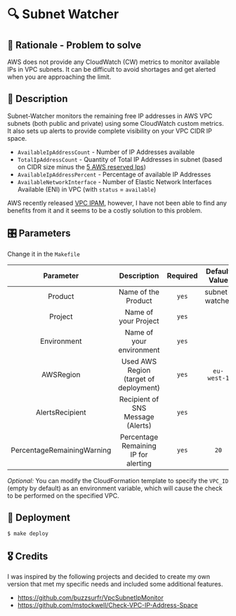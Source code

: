 # 🔍 Subnet Watcher

## 🧠 Rationale - Problem to solve

AWS does not provide any CloudWatch (CW) metrics to monitor available IPs in VPC subnets. It can be difficult to avoid shortages and get alerted when you are approaching the limit.

## 📝 Description

Subnet-Watcher monitors the remaining free IP addresses in AWS VPC subnets (both public and private) using some CloudWatch custom metrics. It also sets up alerts to provide complete visibility on your VPC CIDR IP space.

- `AvailableIpAddressCount` - Number of IP Addresses available
- `TotalIpAddressCount` - Quantity of Total IP Addresses in subnet (based on CIDR size minus the [5 AWS reserved Ips](https://docs.aws.amazon.com/vpc/latest/userguide/configure-subnets.html))
- `AvailableIpAddressPercent` - Percentage of available IP Addresses
- `AvailableNetworkInterface` - Number of Elastic Network Interfaces Available (ENI) in VPC (with `status` = `available`)

AWS recently released [VPC IPAM](https://docs.aws.amazon.com/vpc/latest/ipam/what-it-is-ipam.html), however, I have not been able to find any benefits from it and it seems to be a costly solution to this problem.

## 🎛 Parameters

Change it in the `Makefile`

|         Parameter          |              Description               | Required | Default Value  |
| :------------------------: | :------------------------------------: | :------: | :------------: |
|          Product           |          Name of the Product           |  `yes`   | subnet-watcher |
|          Project           |          Name of your Project          |  `yes`   |                |
|        Environment         |        Name of your environment        |  `yes`   |                |
|         AWSRegion          | Used AWS Region (target of deployment) |  `yes`   |  `eu-west-1`   |
|      AlertsRecipient       |   Recipient of SNS Message (Alerts)    |  `yes`   |                |
| PercentageRemainingWarning |  Percentage Remaining IP for alerting  |  `yes`   |      `20`      |

_Optional:_ You can modify the CloudFormation template to specify the `VPC_ID` (empty by default) as an environment variable, which will cause the check to be performed on the specified VPC.

## 🚀 Deployment

    $ make deploy

## 🎖️ Credits

I was inspired by the following projects and decided to create my own version that met my specific needs and included some additional features.

- https://github.com/buzzsurfr/VpcSubnetIpMonitor
- https://github.com/mstockwell/Check-VPC-IP-Address-Space
